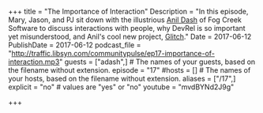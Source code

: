 +++
title = "The Importance of Interaction"
Description = "In this episode, Mary, Jason, and PJ sit down with the illustrious [Anil Dash](https://twitter.com/anildash) of Fog Creek Software to discuss interactions with people, why DevRel is so important yet misunderstood, and Anil's cool new project, [Glitch](https://glitch.com/)."
Date = 2017-06-12
PublishDate = 2017-06-12
podcast_file = "http://traffic.libsyn.com/communitypulse/ep17-importance-of-interaction.mp3"
guests = ["adash",] # The names of your guests, based on the filename without extension.
episode = "17"
#hosts = [] # The names of your hosts, based on the filename without extension.
aliases = ["/17",]
explicit = "no" # values are "yes" or "no"
youtube = "mvdBYNd2J9g"

+++


